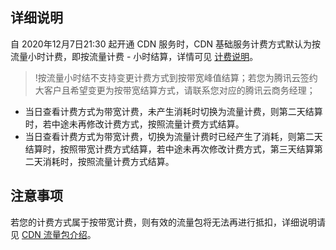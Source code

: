 
## 详细说明

自 2020年12月7日21:30 起开通 CDN 服务时，CDN 基础服务计费方式默认为按流量小时计费，即按流量计费 - 小时结算，详情可见 [计费说明](https://cloud.tencent.com/document/product/228/2949)。

>!按流量小时结不支持变更计费方式到按带宽峰值结算；若您为腾讯云签约大客户且希望变更为按带宽结算方式，请联系您对应的腾讯云商务经理；
>
- 当日查看计费方式为带宽计费，未产生消耗时切换为流量计费，则第二天结算时，若中途未再修改计费方式，按照流量计费方式结算。
- 当日查看计费方式为带宽计费，切换为流量计费时已经产生了消耗，则第二天结算时，按照带宽计费方式结算，若中途未再次修改计费方式，第三天结算第二天消耗时，按照流量计费方式结算。

## 注意事项

若您的计费方式属于按带宽计费，则有效的流量包将无法再进行抵扣，详细说明请见 [CDN 流量包介绍](https://cloud.tencent.com/document/product/228/60462)。

